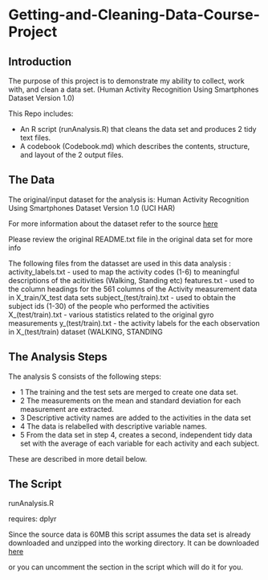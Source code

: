 # Getting-and-Cleaning-Data-Course-Project

## Introduction

The purpose of this project is to demonstrate my ability to collect, work with, and clean a data set. (Human Activity Recognition Using Smartphones Dataset Version 1.0)

This Repo includes:

* An R script (runAnalysis.R) that cleans the data set and produces 2 tidy text files.
* A codebook (Codebook.md) which describes the contents, structure, and layout of the 2 output files.

## The Data  

The original/input dataset for the analysis is: Human Activity Recognition Using Smartphones Dataset Version 1.0 (UCI HAR) 

For more information about the dataset refer to the source 
<a href='http://archive.ics.uci.edu/ml/datasets/Human+Activity+Recognition+Using+Smartphones'>here</a>

Please review the original README.txt file in the original data set for more info 


The following files from the datasset are used in this data analysis : 
 activity_labels.txt  -  used to map the activity codes (1-6) to meaningful descriptions of the acitivities (Walking, Standing etc)
 features.txt -  used to the column headings for the 561 columns of the Activity measurement data in X_train/X_test data sets
 subject_(test/train).txt - used to obtain the subject ids (1-30) of the people who performed the activities 
 X_(test/train).txt - various statistics related to the original gyro measurements 
 y_(test/train).txt - the activity labels for the each observation in X_(test/train) dataset (WALKING, STANDING 


## The Analysis Steps

The analysis S consists of the following steps:
* 1 The training and the test sets are merged  to create one data set.
* 2 The measurements on the mean and standard deviation for each measurement are extracted.
* 3 Descriptive activity names are added to the activities in the data set
* 4 The data is relabelled with  descriptive variable names.
* 5 From the data set in step 4, creates a second, independent tidy data set with the average of each variable for each activity and each subject.

These are described in more detail below.

## The Script 
 runAnalysis.R
 
 requires: dplyr
 
 Since the source data is 60MB this script assumes the data set is already downloaded and unzipped into the working directory.
 It can be downloaded <a href='https://d396qusza40orc.cloudfront.net/getdata%2Fprojectfiles%2FUCI%20HAR%20Dataset.zip'>here</a> 
 
 or you can uncomment the section in the script which will do it for you. 

 
